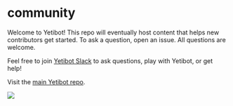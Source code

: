 # community

Welcome to Yetibot! This repo will eventually host content that helps new contributors get started. To ask a question, open an issue. All questions are welcome.

Feel free to join [Yetibot Slack](http://slack.yetibot.com/) to ask questions, play with Yetibot, or get help!

Visit the [main Yetibot repo](https://github.com/yetibot/yetibot).

<img src="https://raw.githubusercontent.com/yetibot/yetibot/master/img/yetibot_final.png" />
